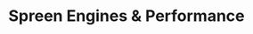 ---
title: "Spreen Engines & Performance"
url: /boerne/spreen-engines-und-performance/
shop: Autowerkstatt
---